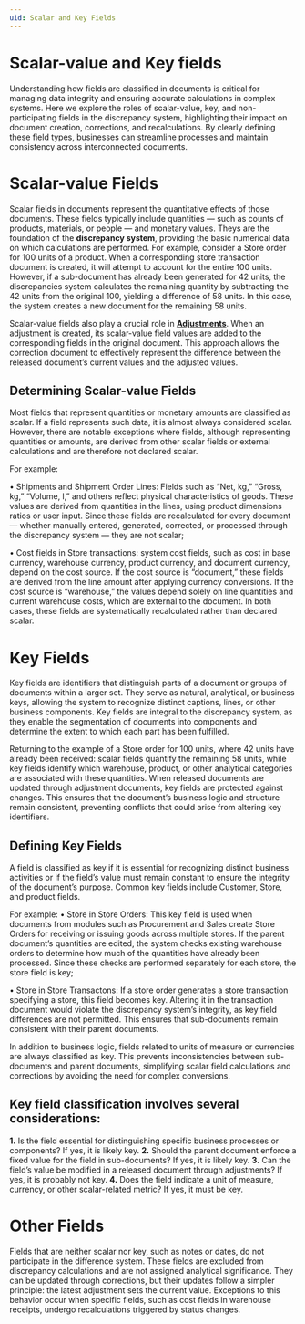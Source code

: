 ```yaml
---
uid: Scalar and Key Fields
---
```


# Scalar-value and Key fields

Understanding how fields are classified in documents is critical for managing data integrity and ensuring accurate calculations in complex systems. Here we explore the roles of scalar-value, key, and non-participating fields in the discrepancy system, highlighting their impact on document creation, corrections, and recalculations. By clearly defining these field types, businesses can streamline processes and maintain consistency across interconnected documents.

# Scalar-value Fields
Scalar fields in documents represent the quantitative effects of those documents. These fields typically include quantities — such as counts of products, materials, or people — and monetary values. Theys are the foundation of the <b>discrepancy system</b>, providing the basic numerical data on which calculations are performed.
For example, consider a Store order for 100 units of a product. When a corresponding store transaction document is created, it will attempt to account for the entire 100 units. However, if a sub-document has already been generated for 42 units, the discrepancies system calculates the remaining quantity by subtracting the 42 units from the original 100, yielding a difference of 58 units. In this case, the system creates a new document for the remaining 58 units. 

Scalar-value fields also play a crucial role in [<b>Adjustments</b>](adjustments.md). When an adjustment is created, its scalar-value field values are added to the corresponding fields in the original document. This approach allows the correction document to effectively represent the difference between the released document’s current values and the adjusted values. 

## Determining Scalar-value Fields
Most fields that represent quantities or monetary amounts are classified as scalar. If a field represents such data, it is almost always considered scalar. However, there are notable exceptions where fields, although representing quantities or amounts, are derived from other scalar fields or external calculations and are therefore not declared scalar.

For example:

•	Shipments and Shipment Order Lines: Fields such as “Net, kg,” “Gross, kg,” “Volume, l,” and others reflect physical characteristics of goods. These values are derived from quantities in the lines, using product dimensions ratios or user input. Since these fields are recalculated for every document — whether manually entered, generated, corrected, or processed through the discrepancy system — they are not scalar;

•	Cost fields in Store transactions: system cost fields, such as cost in base currency, warehouse currency, product currency, and document currency, depend on the cost source. If the cost source is “document,” these fields are derived from the line amount after applying currency conversions. If the cost source is “warehouse,” the values depend solely on line quantities and current warehouse costs, which are external to the document. In both cases, these fields are systematically recalculated rather than declared scalar.

# Key Fields
Key fields are identifiers that distinguish parts of a document or groups of documents within a larger set. They serve as natural, analytical, or business keys, allowing the system to recognize distinct captions, lines, or other business components. Key fields are integral to the discrepancy system, as they enable the segmentation of documents into components and determine the extent to which each part has been fulfilled.

Returning to the example of a Store order for 100 units, where 42 units have already been received: scalar fields quantify the remaining 58 units, while key fields identify which warehouse, product, or other analytical categories are associated with these quantities. 
When released documents are updated through adjustment documents, key fields are protected against changes. This ensures that the document’s business logic and structure remain consistent, preventing conflicts that could arise from altering key identifiers.

## Defining Key Fields
A field is classified as key if it is essential for recognizing distinct business activities or if the field’s value must remain constant to ensure the integrity of the document’s purpose. Common key fields include Customer, Store, and product fields.

For example:
•	Store in Store Orders: This key field is used when documents from modules such as Procurement and Sales create Store Orders for receiving or issuing goods across multiple stores. If the parent document’s quantities are edited, the system checks existing warehouse orders to determine how much of the quantities have already been processed. Since these checks are performed separately for each store, the store field is key;

•	Store in Store Transactons: If a store order generates a store transaction specifying a store, this field becomes key. Altering it in the transaction document would violate the discrepancy system’s integrity, as key field differences are not permitted. This ensures that sub-documents remain consistent with their parent documents.

In addition to business logic, fields related to units of measure or currencies are always classified as key. This prevents inconsistencies between sub-documents and parent documents, simplifying scalar field calculations and corrections by avoiding the need for complex conversions.

## Key field classification involves several considerations:

**1.**	Is the field essential for distinguishing specific business processes or components? If yes, it is likely key.
**2.**	Should the parent document enforce a fixed value for the field in sub-documents? If yes, it is likely key.
**3.**	Can the field’s value be modified in a released document through adjustments? If yes, it is probably not key.
**4.**	Does the field indicate a unit of measure, currency, or other scalar-related metric? If yes, it must be key.

# Other Fields
Fields that are neither scalar nor key, such as notes or dates, do not participate in the difference system. These fields are excluded from discrepancy calculations and are not assigned analytical significance. They can be updated through corrections, but their updates follow a simpler principle: the latest adjustment sets the current value. Exceptions to this behavior occur when specific fields, such as cost fields in warehouse receipts, undergo recalculations triggered by status changes.

